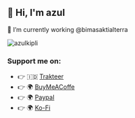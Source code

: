 
## 👋 Hi, I'm azul

🔭  I’m currently working @bimasaktialterra

<p><img src="https://github-readme-stats.vercel.app/api?username=azulkipli&show_icons=true&theme=nightowl&locale=en" alt="azulkipli" /></p>

### Support me on:

- 👉 🇮🇩 [Trakteer](https://trakteer.id/azulkipli/tip?utm_source=github)
- 👉 🌍 [BuyMeACoffe](https://www.buymeacoffee.com/azulkipli?utm_source=github)
- 👉 🌍 [Paypal](https://www.paypal.me/azulkipli?utm_source=github)
- 👉 🌍 [Ko-Fi](https://ko-fi.com/azulkipli)


<!--
**azulkipli/azulkipli** is a ✨ _special_ ✨ repository because its `README.md` (this file) appears on your GitHub profile.

Here are some ideas to get you started:

<p><a href="https://github.com/ryo-ma/github-profile-trophy"><img src="https://github-profile-trophy.vercel.app/?username=azulkipli&row=2&column=4&margin-w=15&margin-h=15&theme=dracula&no-bg=true&no-frame=true" alt="azulkipli" /></a></p>

- 🔭 I’m currently working on ...
- 🌱 I’m currently learning ...
- 👯 I’m looking to collaborate on ...
- 🤔 I’m looking for help with ...
- 💬 Ask me about ...
- 📫 How to reach me: ...
- 😄 Pronouns: ...
- ⚡ Fun fact: ...
-->

